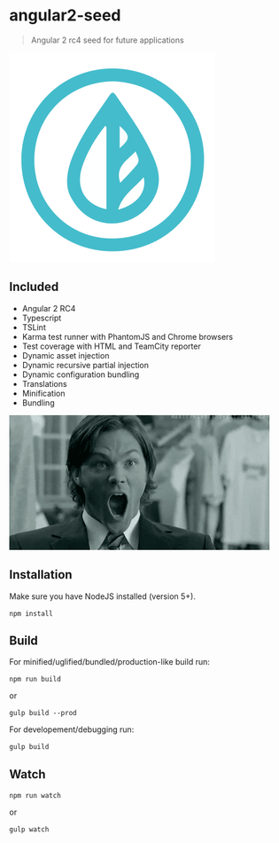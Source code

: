 # angular2-seed

> Angular 2 rc4 seed for future applications

![](src/assets/images/logo.svg)

## Included
- Angular 2 RC4
- Typescript
- TSLint
- Karma test runner with PhantomJS and Chrome browsers
- Test coverage with HTML and TeamCity reporter
- Dynamic asset injection
- Dynamic recursive partial injection
- Dynamic configuration bundling
- Translations
- Minification
- Bundling

![](tools/omg.gif)

## Installation

Make sure you have NodeJS installed (version 5+).
```shell
npm install
```

## Build
For minified/uglified/bundled/production-like build run:
```shell
npm run build
```
or
```shell
gulp build --prod
```

For developement/debugging run:
```shell
gulp build
```

## Watch
```shell
npm run watch
```
or
```shell
gulp watch
```
